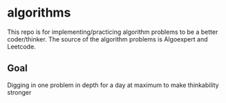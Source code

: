 # algorithms
This repo is for implementing/practicing algorithm problems to be a better coder/thinker.
The source of the algorithm problems is Algoexpert and Leetcode.

## Goal
Digging in one problem in depth for a day at maximum to make thinkability stronger
